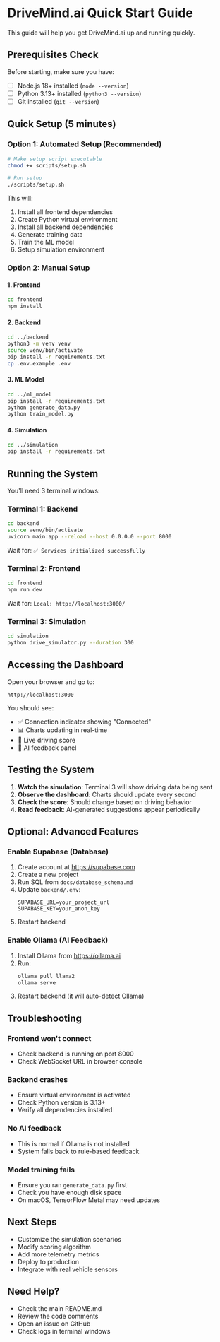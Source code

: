 # DriveMind.ai Quick Start Guide

This guide will help you get DriveMind.ai up and running quickly.

## Prerequisites Check

Before starting, make sure you have:
- [ ] Node.js 18+ installed (`node --version`)
- [ ] Python 3.13+ installed (`python3 --version`)
- [ ] Git installed (`git --version`)

## Quick Setup (5 minutes)

### Option 1: Automated Setup (Recommended)

```bash
# Make setup script executable
chmod +x scripts/setup.sh

# Run setup
./scripts/setup.sh
```

This will:
1. Install all frontend dependencies
2. Create Python virtual environment
3. Install all backend dependencies
4. Generate training data
5. Train the ML model
6. Setup simulation environment

### Option 2: Manual Setup

#### 1. Frontend
```bash
cd frontend
npm install
```

#### 2. Backend
```bash
cd ../backend
python3 -m venv venv
source venv/bin/activate
pip install -r requirements.txt
cp .env.example .env
```

#### 3. ML Model
```bash
cd ../ml_model
pip install -r requirements.txt
python generate_data.py
python train_model.py
```

#### 4. Simulation
```bash
cd ../simulation
pip install -r requirements.txt
```

## Running the System

You'll need 3 terminal windows:

### Terminal 1: Backend
```bash
cd backend
source venv/bin/activate
uvicorn main:app --reload --host 0.0.0.0 --port 8000
```

Wait for: `✅ Services initialized successfully`

### Terminal 2: Frontend
```bash
cd frontend
npm run dev
```

Wait for: `Local: http://localhost:3000/`

### Terminal 3: Simulation
```bash
cd simulation
python drive_simulator.py --duration 300
```

## Accessing the Dashboard

Open your browser and go to:
```
http://localhost:3000
```

You should see:
- ✅ Connection indicator showing "Connected"
- 📊 Charts updating in real-time
- 🎯 Live driving score
- 💬 AI feedback panel

## Testing the System

1. **Watch the simulation**: Terminal 3 will show driving data being sent
2. **Observe the dashboard**: Charts should update every second
3. **Check the score**: Should change based on driving behavior
4. **Read feedback**: AI-generated suggestions appear periodically

## Optional: Advanced Features

### Enable Supabase (Database)

1. Create account at https://supabase.com
2. Create a new project
3. Run SQL from `docs/database_schema.md`
4. Update `backend/.env`:
   ```
   SUPABASE_URL=your_project_url
   SUPABASE_KEY=your_anon_key
   ```
5. Restart backend

### Enable Ollama (AI Feedback)

1. Install Ollama from https://ollama.ai
2. Run:
   ```bash
   ollama pull llama2
   ollama serve
   ```
3. Restart backend (it will auto-detect Ollama)

## Troubleshooting

### Frontend won't connect
- Check backend is running on port 8000
- Check WebSocket URL in browser console

### Backend crashes
- Ensure virtual environment is activated
- Check Python version is 3.13+
- Verify all dependencies installed

### No AI feedback
- This is normal if Ollama is not installed
- System falls back to rule-based feedback

### Model training fails
- Ensure you ran `generate_data.py` first
- Check you have enough disk space
- On macOS, TensorFlow Metal may need updates

## Next Steps

- Customize the simulation scenarios
- Modify scoring algorithm
- Add more telemetry metrics
- Deploy to production
- Integrate with real vehicle sensors

## Need Help?

- Check the main README.md
- Review the code comments
- Open an issue on GitHub
- Check logs in terminal windows

